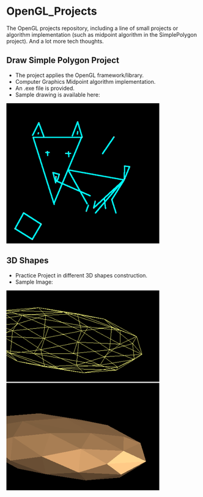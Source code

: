 # OpenGL_Projects

The OpenGL projects repository, including a line of small projects or algorithm implementation (such as midpoint algorithm in the SimplePolygon project). And a lot more tech thoughts.

## Draw Simple Polygon Project

- The project applies the OpenGL framework/library. 
- Computer Graphics Midpoint algorithm implementation.
- An .exe file is provided.
- Sample drawing is available here:

<img src="https://github.com/Shanni/OpenGL_Projects/blob/master/SimplePolygon/sample1.png" alt="Drawing" width=400/>

## 3D Shapes

- Practice Project in different 3D shapes construction.
- Sample Image:

<img src="https://github.com/Shanni/OpenGL_Projects/blob/master/3DShapes/sample1.png" alt="Drawing" width=400/>
<img src="https://github.com/Shanni/OpenGL_Projects/blob/master/3DShapes/sample2.png" alt="Drawing" width=400/>

